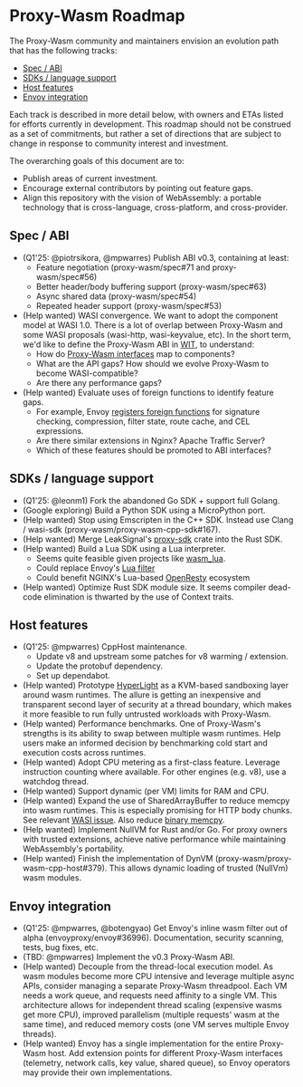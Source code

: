# Proxy-Wasm Roadmap

The Proxy-Wasm community and maintainers envision an evolution path that has the
following tracks:

*   [Spec / ABI](#abi)
*   [SDKs / language support](#sdks)
*   [Host features](#host)
*   [Envoy integration](#envoy)

Each track is described in more detail below, with owners and ETAs listed for
efforts currently in development. This roadmap should not be construed as a set
of commitments, but rather a set of directions that are subject to change in
response to community interest and investment.

The overarching goals of this document are to:

*   Publish areas of current investment.
*   Encourage external contributors by pointing out feature gaps.
*   Align this repository with the vision of WebAssembly: a portable technology
    that is cross-language, cross-platform, and cross-provider.

## Spec / ABI

<a name="abi"></a>

*   (Q1'25: @piotrsikora, @mpwarres) Publish ABI v0.3, containing at least:
    *   Feature negotiation (proxy-wasm/spec#71 and proxy-wasm/spec#56)
    *   Better header/body buffering support (proxy-wasm/spec#63)
    *   Async shared data (proxy-wasm/spec#54)
    *   Repeated header support (proxy-wasm/spec#53)
*   (Help wanted) WASI convergence. We want to adopt the component model at WASI
    1.0. There is a lot of overlap between Proxy-Wasm and some WASI proposals
    (wasi-http, wasi-keyvalue, etc). In the short term, we'd like to define the
    Proxy-Wasm ABI in
    [WIT](https://github.com/WebAssembly/component-model/blob/main/design/mvp/WIT.md),
    to understand:
    *   How do
        [Proxy-Wasm interfaces](https://github.com/proxy-wasm/proxy-wasm-cpp-host/blob/main/include/proxy-wasm/context_interface.h)
        map to components?
    *   What are the API gaps? How should we evolve Proxy-Wasm to become
        WASI-compatible?
    *   Are there any performance gaps?
*   (Help wanted) Evaluate uses of foreign functions to identify feature gaps.
    *   For example, Envoy
        [registers foreign functions](https://github.com/search?q=repo%3Aenvoyproxy%2Fenvoy%20RegisterForeignFunction&type=code)
        for signature checking, compression, filter state, route cache, and CEL
        expressions.
    *   Are there similar extensions in Nginx? Apache Traffic Server?
    *   Which of these features should be promoted to ABI interfaces?

## SDKs / language support

<a name="sdks"></a>

*   (Q1'25: @leonm1) Fork the abandoned Go SDK + support full Golang.
*   (Google exploring) Build a Python SDK using a MicroPython port.
*   (Help wanted) Stop using Emscripten in the C++ SDK. Instead use Clang /
    wasi-sdk (proxy-wasm/proxy-wasm-cpp-sdk#167).
*   (Help wanted) Merge LeakSignal's
    [proxy-sdk](https://crates.io/crates/proxy-sdk) crate into the Rust SDK.
*   (Help wanted) Build a Lua SDK using a Lua interpreter.
    *   Seems quite feasible given projects like
        [wasm_lua](https://github.com/vvanders/wasm_lua).
    *   Could replace Envoy's
        [Lua filter](https://www.envoyproxy.io/docs/envoy/latest/configuration/http/http_filters/lua_filter)
    *   Could benefit NGINX's Lua-based [OpenResty](https://openresty.org/)
        ecosystem
*   (Help wanted) Optimize Rust SDK module size. It seems compiler dead-code
    elimination is thwarted by the use of Context traits.

## Host features

<a name="host"></a>

*   (Q1'25: @mpwarres) CppHost maintenance.
    *   Update v8 and upstream some patches for v8 warming / extension.
    *   Update the protobuf dependency.
    *   Set up dependabot.
*   (Help wanted) Prototype
    [HyperLight](https://github.com/hyperlight-dev/hyperlight) as a KVM-based
    sandboxing layer around wasm runtimes. The allure is getting an inexpensive
    and transparent second layer of security at a thread boundary, which makes
    it more feasible to run fully untrusted workloads with Proxy-Wasm.
*   (Help wanted) Performance benchmarks. One of Proxy-Wasm's strengths is its
    ability to swap between multiple wasm runtimes. Help users make an informed
    decision by benchmarking cold start and execution costs across runtimes.
*   (Help wanted) Adopt CPU metering as a first-class feature. Leverage
    instruction counting where available. For other engines (e.g. v8), use a
    watchdog thread.
*   (Help wanted) Support dynamic (per VM) limits for RAM and CPU.
*   (Help wanted) Expand the use of SharedArrayBuffer to reduce memcpy into wasm
    runtimes. This is especially promising for HTTP body chunks. See relevant
    [WASI issue](https://github.com/WebAssembly/WASI/issues/594). Also reduce
    [binary memcpy](https://github.com/proxy-wasm/proxy-wasm-cpp-host/blob/21a5b089f136712f74bfa03cde43ae8d82e066b6/src/v8/v8.cc#L272).
*   (Help wanted) Implement NullVM for Rust and/or Go. For proxy owners with
    trusted extensions, achieve native performance while maintaining
    WebAssembly's portability.
*   (Help wanted) Finish the implementation of DynVM
    (proxy-wasm/proxy-wasm-cpp-host#379). This allows dynamic loading of trusted
    (NullVm) wasm modules.

## Envoy integration

<a name="envoy"></a>

*   (Q1'25: @mpwarres, @botengyao) Get Envoy's inline wasm filter out of alpha
    (envoyproxy/envoy#36996). Documentation, security scanning, tests, bug
    fixes, etc.
*   (TBD: @mpwarres) Implement the v0.3 Proxy-Wasm ABI.
*   (Help wanted) Decouple from the thread-local execution model. As wasm
    modules become more CPU intensive and leverage multiple async APIs, consider
    managing a separate Proxy-Wasm threadpool. Each VM needs a work queue, and
    requests need affinity to a single VM. This architecture allows for
    independent thread scaling (expensive wasms get more CPU), improved
    parallelism (multiple requests' wasm at the same time), and reduced memory
    costs (one VM serves multiple Envoy threads).
*   (Help wanted) Envoy has a single implementation for the entire Proxy-Wasm
    host. Add extension points for different Proxy-Wasm interfaces (telemetry,
    network calls, key value, shared queue), so Envoy operators may provide
    their own implementations.
